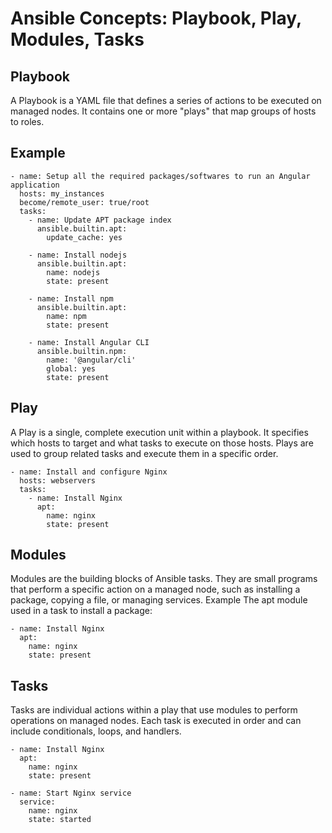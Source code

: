 # Ansible Concepts: Playbook, Play, Modules, Tasks
## Playbook
A Playbook is a YAML file that defines a series of actions to be executed on managed nodes. It contains one or more "plays" that map groups of hosts to roles.

Example
---
```
- name: Setup all the required packages/softwares to run an Angular application
  hosts: my_instances
  become/remote_user: true/root
  tasks:
    - name: Update APT package index
      ansible.builtin.apt:
        update_cache: yes

    - name: Install nodejs
      ansible.builtin.apt:
        name: nodejs
        state: present

    - name: Install npm
      ansible.builtin.apt:
        name: npm
        state: present

    - name: Install Angular CLI
      ansible.builtin.npm:
        name: '@angular/cli'
        global: yes
        state: present
```
## Play
A Play is a single, complete execution unit within a playbook. It specifies which hosts to target and what tasks to execute on those hosts. Plays are used to group related tasks and execute them in a specific order.
```
- name: Install and configure Nginx
  hosts: webservers
  tasks:
    - name: Install Nginx
      apt:
        name: nginx
        state: present
```
## Modules
Modules are the building blocks of Ansible tasks. They are small programs that perform a specific action on a managed node, such as installing a package, copying a file, or managing services. 
Example The apt module used in a task to install a package:
```
- name: Install Nginx
  apt:
    name: nginx
    state: present
```
## Tasks
Tasks are individual actions within a play that use modules to perform operations on managed nodes. Each task is executed in order and can include conditionals, loops, and handlers.
```
- name: Install Nginx
  apt:
    name: nginx
    state: present

- name: Start Nginx service
  service:
    name: nginx
    state: started
```
